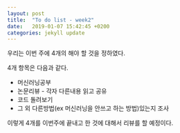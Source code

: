 ```yaml
---
layout: post
title:  "To do list - week2"
date:   2019-01-07 15:42:45 +0200
categories: jekyll update
---
```


우리는 이번 주에 4개의 해야 할 것을 정하였다.

4개 항목은 다음과 같다.

*  머신러닝공부
* 논문리뷰 - 각자 다른내용 읽고 공유
* 코드 돌려보기
* 그 외 다른방법(ex  머신러닝을 안쓰고 하는 방법)있는지 조사

이렇게 4개를 이번주에 끝내고 한 것에 대해서 리뷰를 할 예정이다.